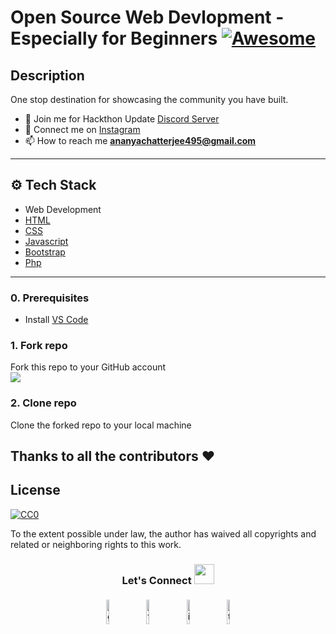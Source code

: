# Open Source Web Devlopment - Especially for Beginners [![Awesome](https://cdn.rawgit.com/sindresorhus/awesome/d7305f38d29fed78fa85652e3a63e154dd8e8829/media/badge.svg)](https://github.com/sindresorhus/awesome)

## Description

One stop destination for showcasing the community you have built.
- 💬 Join me for Hackthon Update [ Discord Server](https://discord.gg/tZh6ZMQ6)
- 🔨 Connect me on [Instagram ](https://www.instagram.com/_iananya__/)
- 📫 How to reach me **ananyachatterjee495@gmail.com**
---
## ⚙️ Tech Stack

- Web Development
- [HTML](https://www.w3schools.com/html/html_intro.asp)
- [CSS](https://www.w3schools.com/css/default.asp)
- [Javascript](https://www.w3schools.com/js/default.asp)
- [Bootstrap](https://www.w3schools.com/bootstrap/bootstrap_ver.asp)
- [Php](https://www.w3schools.com/php/default.asp)

---

### 0. Prerequisites

- Install [VS Code](https://code.visualstudio.com/download)

### 1. Fork repo

Fork this repo to your GitHub account  
![](https://github.com/Ananya-0306/Devlover.github.io/blob/main/Screenshot%202021-06-07%20141303.png)

### 2. Clone repo

Clone the forked repo to your local machine

## Thanks to all the contributors ❤️

## License

[![CC0](http://i.creativecommons.org/p/zero/1.0/88x31.png)](http://creativecommons.org/publicdomain/zero/1.0/)

To the extent possible under law, the author has waived all copyrights and related or neighboring rights to this work. 
<h3 align="center">Let's Connect <img src="https://raw.githubusercontent.com/ShahriarShafin/ShahriarShafin/main/Assets/handshake.gif" height="32px"></h3>
<p align="center">
	<a href="https://github.com/Ananya-0306"><img alt="github" width="10%" style="padding:5px" src="https://img.icons8.com/clouds/100/000000/github.png"/></a>
	<a href="https://www.facebook.com/profile.php?id=100015892354534"><img alt="facebook" width="10%" style="padding:5px" src="https://img.icons8.com/clouds/100/000000/facebook-new.png"/></a>
	<a href="https://www.instagram.com/_iananya__/"><img alt="instagram" width="10%" style="padding:5px" src="https://img.icons8.com/clouds/100/000000/instagram.png"/></a>
	<a href="https://twitter.com/AnanyaC15848288"><img alt="twitter" width="10%" style="padding:5px" src="https://img.icons8.com/clouds/100/000000/twitter.png"/></a>
</p>
